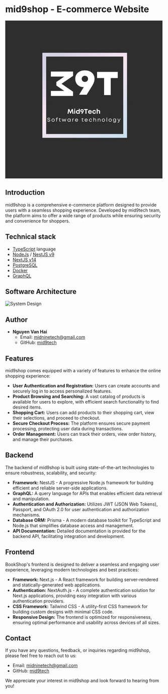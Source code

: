# mid9shop - E-commerce Website

![Icon](FE/public/icon.jpg)

## Introduction

mid9shop is a comprehensive e-commerce platform designed to provide users with a seamless shopping experience. Developed by mid9tech team, the platform aims to offer a wide range of products while ensuring security and convenience for shoppers.

## Technical stack

* [TypeScript](https://www.typescriptlang.org) language
* [NodeJs](https://nodejs.org) / [NestJS v9](https://github.com/nestjs/nest)
* [NextJS v14](https://nextjs.org)
* [PostgreSQL](https://www.postgresql.org)
* [Docker](https://www.docker.com)
* [GraphQL](https://graphql.org/)

## Software Architecture

![System Design](https://github.com/user-attachments/assets/ccdb511a-a248-41e9-a6b8-41fc61821eb3)

## Author

- **Nguyen Van Hai**
  - Email: midninetech@gmail.com
  - GitHub: [mid9tech](https://github.com/mid9tech)

## Features

mid9shop comes equipped with a variety of features to enhance the online shopping experience:

- **User Authentication and Registration:** Users can create accounts and securely log in to access personalized features.
- **Product Browsing and Searching:** A vast catalog of products is available for users to explore, with efficient search functionality to find desired items.
- **Shopping Cart:** Users can add products to their shopping cart, view their selections, and proceed to checkout.
- **Secure Checkout Process:** The platform ensures secure payment processing, protecting user data during transactions.
- **Order Management:** Users can track their orders, view order history, and manage their purchases.

## Backend

The backend of mid9shop is built using state-of-the-art technologies to ensure robustness, scalability, and security:

- **Framework:** NestJS - A progressive Node.js framework for building efficient and reliable server-side applications.
- **GraphQL:** A query language for APIs that enables efficient data retrieval and manipulation.
- **Authentication and Authorization:** Utilizes JWT (JSON Web Tokens), Passport, and OAuth 2.0 for user authentication and authorization mechanisms.
- **Database ORM:** Prisma - A modern database toolkit for TypeScript and Node.js that simplifies database access and management.
- **API Documentation:** Detailed documentation is provided for the backend API, facilitating integration and development.

## Frontend

BookShop's frontend is designed to deliver a seamless and engaging user experience, leveraging modern technologies and best practices:

- **Framework:** Next.js - A React framework for building server-rendered and statically-generated web applications.
- **Authentication:** NextAuth.js - A complete authentication solution for Next.js applications, providing easy integration with various authentication providers.
- **CSS Framework:** Tailwind CSS - A utility-first CSS framework for building custom designs with minimal CSS code.
- **Responsive Design:** The frontend is optimized for responsiveness, ensuring optimal performance and usability across devices of all sizes.

## Contact

If you have any questions, feedback, or inquiries regarding mid9shop, please feel free to reach out to us:

  - Email: midninetech@gmail.com
  - GitHub: [mid9tech](https://github.com/mid9tech)

We appreciate your interest in mid9shop and look forward to hearing from you!
